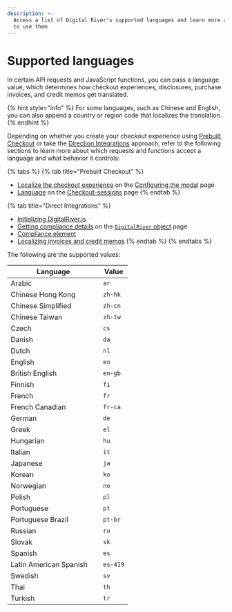 ```yaml
---
description: >-
  Access a list of Digital River's supported languages and learn more about how
  to use them
---
```


# Supported languages

In certain API requests and JavaScript functions, you can pass a language value, which determines how checkout experiences, disclosures, purchase invoices, and credit memos get translated.

{% hint style="info" %}
For some languages, such as Chinese and English, you can also append a country or region code that localizes the translation.
{% endhint %}

Depending on whether you create your checkout experience using [Prebuilt Checkout](../integration-options/low-code-checkouts/drop-in-checkout.md) or take the [Direction Integrations](../integration-options/checkouts/) approach, refer to the following sections to learn more about which requests and functions accept a language and what behavior it controls:

{% tabs %}
{% tab title="Prebuilt Checkout" %}
* [Localize the checkout experience](digitalrivercheckout.js-reference/digitalrivercheckout-object/configuring-prebuilt-checkout/#localize-the-modal) on the [Configuring the modal](digitalrivercheckout.js-reference/digitalrivercheckout-object/configuring-prebuilt-checkout/) page
* [Language](digital-river-api-reference/checkout-sessions.md#language) on the [Checkout-sessions](digital-river-api-reference/checkout-sessions.md) page
{% endtab %}

{% tab title="Direct Integrations" %}
* [Initializing DigitalRiver.js](reference/digital-river-publishable-api-key.md)&#x20;
* [Getting compliance details](reference/digitalriver-object.md#digitalriver.compliance.getdetails-businessentitycode-locale) on the [`DigitalRiver` object](reference/digitalriver-object.md) page
* [Compliance element](reference/elements/compliance-elements.md)
* [Localizing invoices and credit memos](../integration-options/checkouts/creating-checkouts/designating-a-locale.md)
{% endtab %}
{% endtabs %}

The following are the supported values:

<table><thead><tr><th width="198">Language</th><th>Value</th></tr></thead><tbody><tr><td>Arabic</td><td><code>ar</code></td></tr><tr><td>Chinese Hong Kong</td><td><code>zh-hk</code></td></tr><tr><td>Chinese Simplified</td><td><code>zh-cn</code></td></tr><tr><td>Chinese Taiwan</td><td><code>zh-tw</code></td></tr><tr><td>Czech</td><td> <code>cs</code></td></tr><tr><td>Danish</td><td> <code>da</code></td></tr><tr><td>Dutch</td><td><code>nl</code></td></tr><tr><td>English</td><td><code>en</code></td></tr><tr><td>British English</td><td><code>en-gb</code></td></tr><tr><td>Finnish</td><td><code>fi</code></td></tr><tr><td>French</td><td><code>fr</code> </td></tr><tr><td>French Canadian</td><td><code>fr-ca</code></td></tr><tr><td>German</td><td><code>de</code></td></tr><tr><td>Greek</td><td><code>el</code></td></tr><tr><td>Hungarian</td><td><code>hu</code></td></tr><tr><td>Italian</td><td><code>it</code></td></tr><tr><td>Japanese</td><td><code>ja</code></td></tr><tr><td>Korean   </td><td><code>ko</code></td></tr><tr><td>Norwegian</td><td><code>no</code></td></tr><tr><td>Polish</td><td><code>pl</code></td></tr><tr><td>Portuguese</td><td><code>pt</code></td></tr><tr><td>Portuguese Brazil</td><td><code>pt-br</code></td></tr><tr><td>Russian</td><td><code>ru</code></td></tr><tr><td>Slovak</td><td><code>sk</code></td></tr><tr><td>Spanish</td><td><code>es</code></td></tr><tr><td>Latin American Spanish</td><td><code>es-419</code></td></tr><tr><td>Swedish</td><td><code>sv</code></td></tr><tr><td>Thai</td><td><code>th</code></td></tr><tr><td>Turkish</td><td><code>tr</code></td></tr></tbody></table>

